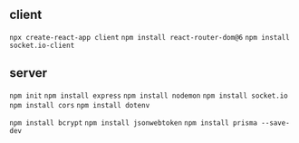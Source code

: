 ## client

`npx create-react-app client`
`npm install react-router-dom@6`
`npm install socket.io-client`


## server

`npm init`
`npm install express`
`npm install nodemon`
`npm install socket.io`
`npm install cors`
`npm install dotenv`

`npm install bcrypt`
`npm install jsonwebtoken`
`npm install prisma --save-dev`